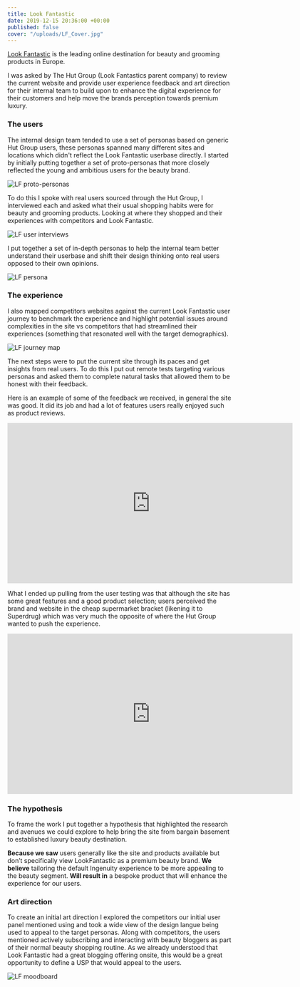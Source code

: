 ```yaml
---
title: Look Fantastic
date: 2019-12-15 20:36:00 +00:00
published: false
cover: "/uploads/LF_Cover.jpg"
---
```


[Look Fantastic](https://www.lookfantastic.com/) is the leading online destination for beauty and grooming products in Europe.

I was asked by The Hut Group (Look Fantastics parent company) to review the current website and provide user experience feedback and art direction for their internal team to build upon to enhance the digital experience for their customers and help move the brands perception towards premium luxury.

### The users

The internal design team tended to use a set of personas based on generic Hut Group users, these personas spanned many different sites and locations which didn't reflect the Look Fantastic userbase directly.
I started by initially putting together a set of proto-personas that more closely reflected the young and ambitious users for the beauty brand.

![LF proto-personas](/uploads/LF_01.jpg)

To do this I spoke with real users sourced through the Hut Group, I interviewed each and asked what their usual shopping habits were for beauty and grooming products. Looking at where they shopped and their experiences with competitors and Look Fantastic.

![LF user interviews](/uploads/LF_02.jpg)

I put together a set of in-depth personas to help the internal team better understand their userbase and shift their design thinking onto real users opposed to their own opinions.

![LF persona](/uploads/LF_03.jpg)

### The experience

I also mapped competitors websites against the current Look Fantastic user journey to benchmark the experience and highlight potential issues around complexities in the site vs competitors that had streamlined their experiences (something that resonated well with the target demographics).

![LF journey map](/uploads/LF_04.jpg)

The next steps were to put the current site through its paces and get insights from real users. To do this I put out remote tests targeting various personas and asked them to complete natural tasks that allowed them to be honest with their feedback.

Here is an example of some of the feedback we received, in general the site was good. It did its job and had a lot of features users really enjoyed such as product reviews.

<iframe src="https://www.youtube.com/watch?v=j7Zsc0wq1_E" width="640" height="360" frameborder="0" webkitallowfullscreen mozallowfullscreen allowfullscreen></iframe> 

What I ended up pulling from the user testing was that although the site has some great features and a good product selection; users perceived the brand and website in the cheap supermarket bracket (likening it to Superdrug) which was very much the opposite of where the Hut Group wanted to push the experience.

<iframe src="https://www.youtube.com/watch?v=aD_3R7zZxtU" width="640" height="360" frameborder="0" webkitallowfullscreen mozallowfullscreen allowfullscreen></iframe>

### The hypothesis

To frame the work I put together a hypothesis that highlighted the research and avenues we could explore to help bring the site from bargain basement to established luxury beauty destination.

**Because we saw** users generally like the site and products available but don’t specifically view LookFantastic as a premium beauty brand.
**We believe** tailoring the default Ingenuity experience to be more appealing to the beauty segment.
**Will result in** a bespoke product that will enhance the experience for our users.

### Art direction

To create an initial art direction I explored the competitors our initial user panel mentioned using and took a wide view of the design langue being used to appeal to the target personas.
Along with competitors, the users mentioned actively subscribing and interacting with beauty bloggers as part of their normal beauty shopping routine. As we already understood that Look Fantastic had a great blogging offering onsite, this would be a great opportunity to define a USP that would appeal to the users.

![LF moodboard](/uploads/LF_06.jpg)

